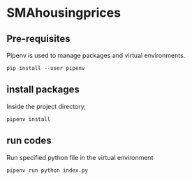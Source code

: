 # SMAhousingprices

## Pre-requisites

Pipenv is used to manage packages and virtual environments.

    pip install --user pipenv

## install packages

Inside the project directory,

    pipenv install

## run codes

Run specified python file in the virtual environment

    pipenv run python index.py
